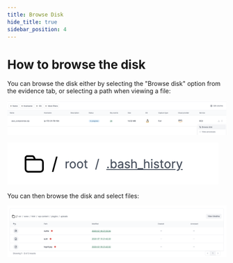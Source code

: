 ```yaml
---
title: Browse Disk
hide_title: true
sidebar_position: 4
---
```


# How to browse the disk

You can browse the disk either by selecting the "Browse disk" option from the evidence tab, or selecting a path when viewing a file:

![Browse Disk](/img/evidence-disk.png)

![Browse Disk](/img/file-disk.png)

You can then browse the disk and select files:

![Browse Disk](/img/tutorial8.png)